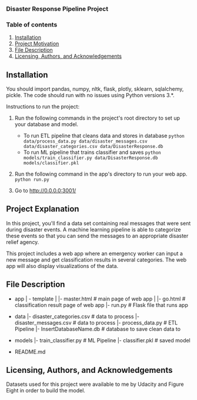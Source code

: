 ### Disaster Response Pipeline Project

### Table of contents 
1. [Installation](#installation)
2. [Project Motivation](#explanation)
3. [File Description](#files)
4. [Licensing, Authors, and Acknowledgements](#licensing)

## Installation <a name="installation"></a>

You should import pandas, numpy, nltk, flask, plotly, sklearn, sqlalchemy, pickle. The code should run with no issues using Python versions 3.*.

Instructions to run the project:

1. Run the following commands in the project's root directory to set up your database and model.

    - To run ETL pipeline that cleans data and stores in database
        `python data/process_data.py data/disaster_messages.csv data/disaster_categories.csv data/DisasterResponse.db`
    - To run ML pipeline that trains classifier and saves
        `python models/train_classifier.py data/DisasterResponse.db models/classifier.pkl`

2. Run the following command in the app's directory to run your web app.
    `python run.py`

3. Go to http://0.0.0.0:3001/

## Project Explanation <a name="explanation"></a>

In this project, you'll find a data set containing real messages that were sent during disaster events. A machine learning pipeline is able to categorize these events so that you can send the messages to an appropriate disaster relief agency.

This project includes a web app where an emergency worker can input a new message and get classification results in several categories. The web app will also display visualizations of the data.

## File Description <a name="files"></a>

- app
| - template
| |- master.html  # main page of web app
| |- go.html  # classification result page of web app
|- run.py  # Flask file that runs app

- data
|- disaster_categories.csv  # data to process 
|- disaster_messages.csv  # data to process
|- process_data.py # ETL Pipeline
|- InsertDatabaseName.db   # database to save clean data to

- models
|- train_classifier.py # ML Pipeline
|- classifier.pkl  # saved model 

- README.md

## Licensing, Authors, and Acknowledgements <a name="licensing"></a>

Datasets used for this project were available to me by Udacity and Figure Eight in order to build the model.
